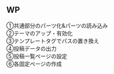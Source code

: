 <h2>WP</h1>
<p>①共通部分のパーツ化&パーツの読み込み<br>
②テーマのアップ・有効化<br>
③テンプレートタグでパスの置き換え<br>
④投稿データの出力<br>
⑤投稿一覧ページの設定<br>
⑥各固定ページの作成<br>
